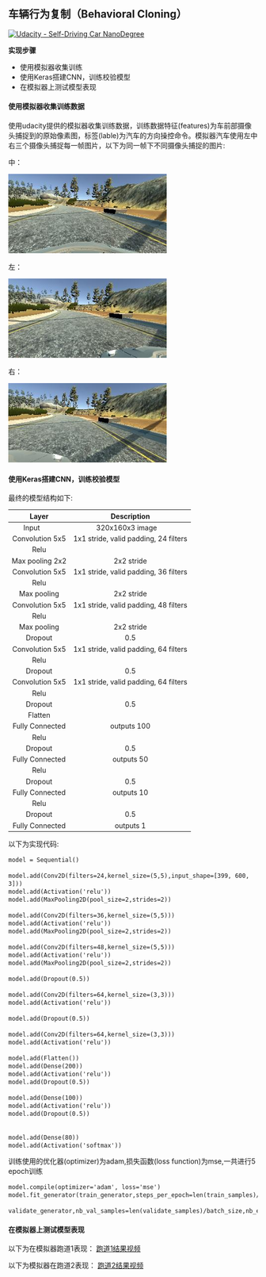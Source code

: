 ## **车辆行为复制（Behavioral Cloning）** 
[![Udacity - Self-Driving Car NanoDegree](https://s3.amazonaws.com/udacity-sdc/github/shield-carnd.svg)](http://www.udacity.com/drive)

**实现步骤**

* 使用模拟器收集训练
* 使用Keras搭建CNN，训练校验模型
* 在模拟器上测试模型表现

[//]: # (Image References)

[image1]: ./image/bias_iamge.png
[image2]: ./image/image2.png "Grayscaling"
[image3]: ./image/image3.png "Recovery Image"
[image4]: ./image/image4.jpg "Recovery Image"
[image5]: ./image/image5.jpg "Recovery Image"
[image6]: ./image/image6.jpg "Normal Image"
[image7]: ./examples/placeholder_small.png "Flipped Image"


#### 使用模拟器收集训练数据

使用udacity提供的模拟器收集训练数据，训练数据特征(features)为车前部摄像头捕捉到的原始像素图，标签(lable)为汽车的方向操控命令。模拟器汽车使用左中右三个摄像头捕捉每一帧图片，以下为同一帧下不同摄像头捕捉的图片:

中：

![alt text][image4]

左：

![alt text][image5]

右：

![alt text][image6]

#### 使用Keras搭建CNN，训练校验模型
最终的模型结构如下:

| Layer         		|     Description	        					| 
|:---------------------:|:---------------------------------------------:| 
| Input         		| 320x160x3 image   							    | 
| Convolution 5x5     	| 1x1 stride, valid padding, 24 filters 	|
| Relu					|												|
| Max pooling 2x2	      	| 2x2 stride				    |
| Convolution 5x5	    | 1x1 stride, valid padding, 36 filters   |
| Relu          		|       									    |
|Max pooling     		| 2x2 stride					|
| Convolution 5x5	    | 1x1 stride, valid padding, 48 filters   |
| Relu          		|       									    |
|Max pooling     		| 2x2 stride					|
|Dropout     		| 0.5					|
| Convolution 5x5	    | 1x1 stride, valid padding, 64 filters   |
| Relu          		|       									    |
|Dropout     		| 0.5					|
| Convolution 5x5	    | 1x1 stride, valid padding, 64 filters   |
| Relu          		|       									    |
|Dropout     		| 0.5					|
|Flatten				| 									|
|Fully Connected    	| outputs 100					                |
| Relu          		|       									    |
|Dropout     		| 0.5					|
|Fully Connected    	| outputs 50					                |
| Relu          		|       									    |
|Dropout     		| 0.5					|
|Fully Connected    	| outputs 10					                |
| Relu          		|       									    |
|Dropout     		| 0.5					|
|Fully Connected    	| outputs 1					                |

以下为实现代码:

```
model = Sequential()

model.add(Conv2D(filters=24,kernel_size=(5,5),input_shape=[399, 600, 3]))
model.add(Activation('relu'))
model.add(MaxPooling2D(pool_size=2,strides=2))

model.add(Conv2D(filters=36,kernel_size=(5,5)))
model.add(Activation('relu'))
model.add(MaxPooling2D(pool_size=2,strides=2))

model.add(Conv2D(filters=48,kernel_size=(5,5)))
model.add(Activation('relu'))
model.add(MaxPooling2D(pool_size=2,strides=2))

model.add(Dropout(0.5))

model.add(Conv2D(filters=64,kernel_size=(3,3)))
model.add(Activation('relu'))

model.add(Dropout(0.5))

model.add(Conv2D(filters=64,kernel_size=(3,3)))
model.add(Activation('relu'))

model.add(Flatten())
model.add(Dense(200))
model.add(Activation('relu'))
model.add(Dropout(0.5))

model.add(Dense(100))
model.add(Activation('relu'))
model.add(Dropout(0.5))


model.add(Dense(80))
model.add(Activation('softmax'))

```
训练使用的优化器(optimizer)为adam,损失函数(loss function)为mse,一共进行5 epoch训练
```
model.compile(optimizer='adam', loss='mse')
model.fit_generator(train_generator,steps_per_epoch=len(train_samples)/batch_size,validation_data=\
          validate_generator,nb_val_samples=len(validate_samples)/batch_size,nb_epoch=5)
```
#### 在模拟器上测试模型表现

以下为在模拟器跑道1表现：
[跑道1结果视频](./run1.mp4)

以下为模拟器在跑道2表现：
[跑道2结果视频](./run2.mp4)
